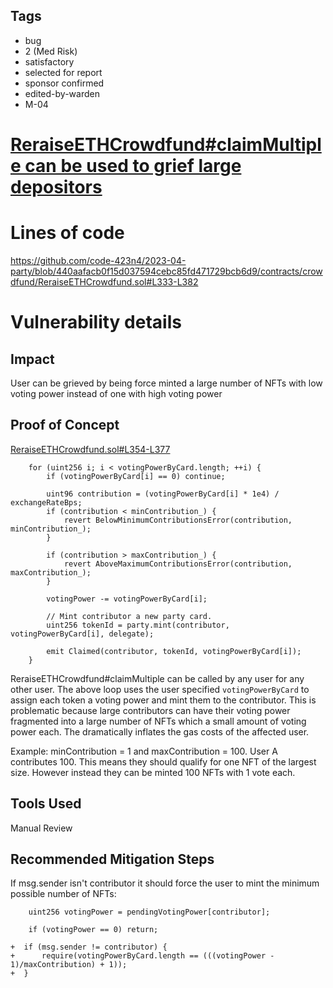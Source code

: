 ## Tags

- bug
- 2 (Med Risk)
- satisfactory
- selected for report
- sponsor confirmed
- edited-by-warden
- M-04

# [ReraiseETHCrowdfund#claimMultiple can be used to grief large depositors](https://github.com/code-423n4/2023-04-party-findings/issues/35) 

# Lines of code

https://github.com/code-423n4/2023-04-party/blob/440aafacb0f15d037594cebc85fd471729bcb6d9/contracts/crowdfund/ReraiseETHCrowdfund.sol#L333-L382


# Vulnerability details

## Impact

User can be grieved by being force minted a large number of NFTs with low voting power instead of one with high voting power

## Proof of Concept

[ReraiseETHCrowdfund.sol#L354-L377](https://github.com/code-423n4/2023-04-party/blob/440aafacb0f15d037594cebc85fd471729bcb6d9/contracts/crowdfund/ReraiseETHCrowdfund.sol#L354-L377)

        for (uint256 i; i < votingPowerByCard.length; ++i) {
            if (votingPowerByCard[i] == 0) continue;

            uint96 contribution = (votingPowerByCard[i] * 1e4) / exchangeRateBps;
            if (contribution < minContribution_) {
                revert BelowMinimumContributionsError(contribution, minContribution_);
            }

            if (contribution > maxContribution_) {
                revert AboveMaximumContributionsError(contribution, maxContribution_);
            }

            votingPower -= votingPowerByCard[i];

            // Mint contributor a new party card.
            uint256 tokenId = party.mint(contributor, votingPowerByCard[i], delegate);

            emit Claimed(contributor, tokenId, votingPowerByCard[i]);
        }

ReraiseETHCrowdfund#claimMultiple can be called by any user for any other user. The above loop uses the user specified `votingPowerByCard` to assign each token a voting power and mint them to the contributor. This is problematic because large contributors can have their voting power fragmented into a large number of NFTs which a small amount of voting power each. The dramatically inflates the gas costs of the affected user.

Example:
minContribution = 1 and maxContribution = 100. User A contributes 100. This means they should qualify for one NFT of the largest size. However instead they can be minted 100 NFTs with 1 vote each. 

## Tools Used

Manual Review

## Recommended Mitigation Steps

If msg.sender isn't contributor it should force the user to mint the minimum possible number of NFTs:

        uint256 votingPower = pendingVotingPower[contributor];

        if (votingPower == 0) return;

    +  if (msg.sender != contributor) {
    +      require(votingPowerByCard.length == (((votingPower - 1)/maxContribution) + 1));
    +  }